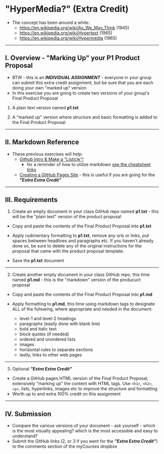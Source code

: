 # "HyperMedia?" (Extra Credit)

- The concept has been around a while:
  - https://en.wikipedia.org/wiki/As_We_May_Think (1945)
  - https://en.wikipedia.org/wiki/Hypertext (1965)
  - https://en.wikipedia.org/wiki/Hypermedia (1965)

---

## I. Overview - "Marking Up" your P1 Product Proposal 
- BTW - this is an ***INDIVIDUAL ASSIGNMENT*** - everyone in your group can submit this extra credit assignment, but be sure that you are each doing your own "marked up" version
- In this exercise you are going to create two versions of your group's Final Product Proposal

1) A plain text version named **p1.txt**

2) A "marked up" version where structure and basic formatting is added to the Final Product Proposal

---

## II. Markdown Reference
- These previous exercises will help:
  - [Github Intro & Make a "Listicle"!](github-intro.md)
    - for a reminder of how to utilize markdown [see the cheatsheet links](github-intro.md#5---try-editing-readmemd-first)
  - [Creating a GitHub Pages Site](github-pages-site.md) - this is useful if you are going for the ***"Extra Extra Credit"***

---

## III. Requirements

1) Create an empty document in your class GitHub repo named **p1.txt** - this will be the "plain text" version of the product proposal

- Copy and paste the contents of the Final Product Proposal into **p1.txt**
  
- Apply rudimentary formatting to **p1.txt**, remove any urls or links, put spaces bwtween headlines and paragraphs etc. If you haven't already done so, be sure to delete any of the original instructions for the proposal that came with the product proposal template.

- Save the **p1.txt** document

---

2) Create another empty document in your class GitHub repo, this time named **p1.md** - this is the "markdown" version of the producuct proposal

- Copy and paste the contents of the Final Product Proposal into **p1.md**
  
- Apply formatting to **p1.md**, this time using markdown tags to designate ALL of the following, where appropriate and needed in the document:
  - level-1 and level-2 headings
  - paragraphs (easily done with blank line)
  - bold and italic text
  - block quotes (if needed)
  - ordered and unordered lists
  - images
  - horizontal rules to separate sections
  - lastly, links to other web pages

---

3) Optional ***"Extra Extra Credit"***

- Create a GitHub pages HTML version of the Final Product Proposal, extensively "marking up" the content with HTML tags. Use `<h1>`, `<h2>`, `<p>`, lists, hyperlinks, images etc to improve the structure and formatting
- Worth up to and extra 100% credit on this assignment

---

## IV. Submission
- Compare the various versions of your document - ask yourself -  which is the most visually appealing? which is the most accessible and easy to understand?
- Submit the GitHub links (2, or 3 if you went for the ***"Extra Extra Credit"***) to the comments section of the myCourses dropbox
